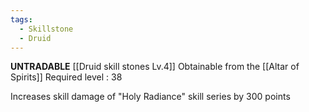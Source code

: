 ```yaml
---
tags:
  - Skillstone
  - Druid
---
```

**UNTRADABLE**
[[Druid skill stones Lv.4]]
Obtainable from the [[Altar of Spirits]]
Required level : 38

Increases skill damage of "Holy Radiance" skill series by 300 points